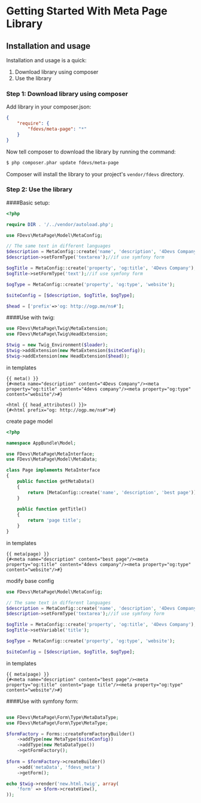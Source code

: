 Getting Started With Meta Page Library
======================================

## Installation and usage

Installation and usage is a quick:

1. Download library using composer
2. Use the library


### Step 1: Download library using composer

Add library in your composer.json:

```json
{
    "require": {
        "fdevs/meta-page": "*"
    }
}
```

Now tell composer to download the library by running the command:

``` bash
$ php composer.phar update fdevs/meta-page
```

Composer will install the library to your project's `vendor/fdevs` directory.


### Step 2: Use the library

####Basic setup:

```php
<?php

require DIR . '/../vendor/autoload.php';

use FDevs\MetaPage\Model\MetaConfig;

// The same text in different languages
$description = MetaConfig::create('name', 'description', '4Devs Company');
$description->setFormType('textarea');//if use symfony form

$ogTitle = MetaConfig::create('property', 'og:title', '4Devs Company');
$ogTitle->setFormType('text');//if use symfony form

$ogType = MetaConfig::create('property', 'og:type', 'website');

$siteConfig = [$description, $ogTitle, $ogType];

$head = ['prefix'=>'og: http://ogp.me/ns#'];

```

####Use with twig:

```php
use FDevs\MetaPage\Twig\MetaExtension;
use FDevs\MetaPage\Twig\HeadExtension;

$twig = new Twig_Environment($loader);
$twig->addExtension(new MetaExtension($siteConfig));
$twig->addExtension(new HeadExtension($head));
```
in templates

```twig
{{ meta() }}
{#<meta name="description" content="4Devs Company"/><meta property="og:title" content="4devs company"/><meta property="og:type" content="website"/>#}

<html {{ head_attributes() }}>
{#<html prefix="og: http://ogp.me/ns#">#}
```

create page model

```php
<?php

namespace AppBundle\Model;

use FDevs\MetaPage\MetaInterface;
use FDevs\MetaPage\Model\MetaData;

class Page implements MetaInterface
{
    public function getMetaData()
    {
        return [MetaConfig::create('name', 'description', 'best page')];
    }
    
    public function getTitle()
    {
        return 'page title';
    }
}
```

in templates

```twig
{{ meta(page) }}
{#<meta name="description" content="best page"/><meta property="og:title" content="4devs company"/><meta property="og:type" content="website"/>#}
```

modify base config

```php
use FDevs\MetaPage\Model\MetaConfig;

// The same text in different languages
$description = MetaConfig::create('name', 'description', '4Devs Company');
$description->setFormType('textarea');//if use symfony form

$ogTitle = MetaConfig::create('property', 'og:title', '4Devs Company');
$ogTitle->setVariable('title');

$ogType = MetaConfig::create('property', 'og:type', 'website');

$siteConfig = [$description, $ogTitle, $ogType];
```
in templates

```twig
{{ meta(page) }}
{#<meta name="description" content="best page"/><meta property="og:title" content="page title"/><meta property="og:type" content="website"/>#}
```


####Use with symfony form:
```php

use FDevs\MetaPage\Form\Type\MetaDataType;
use FDevs\MetaPage\Form\Type\MetaType;

$formFactory = Forms::createFormFactoryBuilder()
    ->addType(new MetaType($siteConfig))
    ->addType(new MetaDataType())
    ->getFormFactory();
    
$form = $formFactory->createBuilder()
    ->add('metaData', 'fdevs_meta')
    ->getForm();

echo $twig->render('new.html.twig', array(
    'form' => $form->createView(),
));
```
